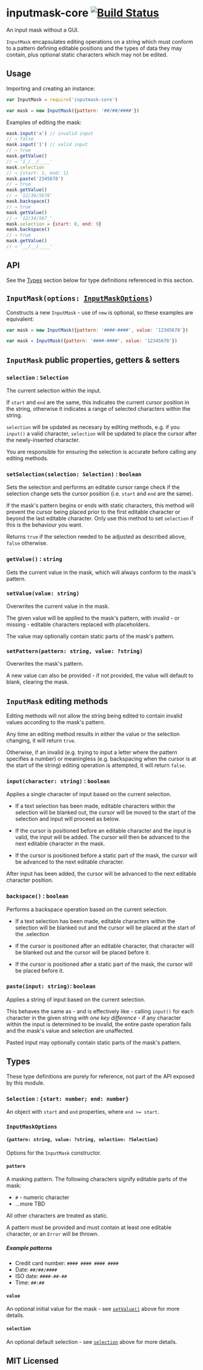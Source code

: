 # inputmask-core [![Build Status](https://secure.travis-ci.org/insin/inputmask-core.png)](http://travis-ci.org/insin/inputmask-core)

An input mask without a GUI.

`InputMask` encapsulates editing operations on a string which must conform to a
pattern defining editable positions and the types of data they may contain, plus
optional static characters which may not be edited.

## Usage

Importing and creating an instance:

```javascript
var InputMask = require('inputmask-core')

var mask = new InputMask({pattern: '##/##/####'})
```

Examples of editing the mask:

```javascript
mask.input('a') // invalid input
// → false
mask.input('1') // valid input
// → true
mask.getValue()
// → '1_/__/____'
mask.selection
// → {start: 1, end: 1}
mask.paste('2345678')
// → true
mask.getValue()
// → '12/34/5678'
mask.backspace()
// → true
mask.getValue()
// → '12/34/567_'
mask.selection = {start: 0, end: 9}
mask.backspace()
// → true
mask.getValue()
// → '__/__/____'
```

## API

See the [Types](#types) section below for type definitions referenced in this
section.

## `InputMask(options: `[`InputMaskOptions`](#inputmaskoptions)`)`

Constructs a new `InputMask` - use of `new` is optional, so these examples are
equivalent:

```javascript
var mask = new InputMask({pattern: '####-####', value: '12345678'})
```
```javascript
var mask = InputMask({pattern: '####-####', value: '12345678'})
```

## `InputMask` public properties, getters & setters

### `selection` : `Selection`

The current selection within the input.

If `start` and `end` are the same, this indicates the current cursor position in
the string, otherwise it indicates a range of selected characters within the
string.

`selection` will be updated as necesary by editing methods, e.g. if you `input()`
a valid character, `selection` will be updated to place the cursor after the
newly-inserted character.

You are responsible for ensuring the selection is accurate before calling any
editing methods.

### `setSelection(selection: Selection)` : `boolean`

Sets the selection and performs an editable cursor range check if the selection
change sets the cursor position (i.e. `start` and `end` are the same).

If the mask's pattern begins or ends with static characters, this method will
prevent the cursor being placed prior to the first editable character or beyond
the last editable character. Only use this method to set `selection` if this is
the behaviour you want.

Returns `true` if the selection needed to be adjusted as described above,
`false` otherwise.

### `getValue()` : `string`

Gets the current value in the mask, which will always conform to the mask's
pattern.

### `setValue(value: string)`

Overwrites the current value in the mask.

The given value will be applied to the mask's pattern, with invalid - or
missing - editable characters replaced with placeholders.

The value may optionally contain static parts of the mask's pattern.

### `setPattern(pattern: string, value: ?string)`

Overwrites the mask's pattern.

A new value can also be provided - if not provided, the value will default to
blank, clearing the mask.

## `InputMask` editing methods

Editing methods will not allow the string being edited to contain invalid
values according to the mask's pattern.

Any time an editing method results in either the value or the selection
changing, it will return `true`.

Otherwise, if an invalid (e.g. trying to input a letter where the pattern
specifies a number) or meaningless (e.g. backspacing when the cursor is at the
start of the string) editing operation is attempted, it will return `false`.

### `input(character: string)` : `boolean`

Applies a single character of input based on the current selection.

* If a text selection has been made, editable characters within the selection
  will be blanked out, the cursor will be moved to the start of the selection
  and input will proceed as below.

* If the cursor is positioned before an editable character and the input is
  valid, the input will be added. The cursor will then be advanced to the next
  editable character in the mask.

* If the cursor is positioned before a static part of the mask, the cursor will
  be advanced to the next editable character.

After input has been added, the cursor will be advanced to the next editable
character position.

### `backspace()` : `boolean`

Performs a backspace operation based on the current selection.

* If a text selection has been made, editable characters within the selection
  will be blanked out and the cursor will be placed at the start of the
  .selection

* If the cursor is positioned after an editable character, that character will
  be blanked out and the cursor will be placed before it.

* If the cursor is positioned after a static part of the mask, the cursor will
  be placed before it.

### `paste(input: string)`: `boolean`

Applies a string of input based on the current selection.

This behaves the same as - and is effectively like - calling `input()` for each
character in the given string *with one key difference* - if any character
within the input is determined to be invalid, the entire paste operation fails
and the mask's value and selection are unaffected.

Pasted input may optionally contain static parts of the mask's pattern.

## Types

These type definitions are purely for reference, not part of the API exposed by
this module.

### `Selection` : `{start: number; end: number}`

An object with `start` and `end` properties, where `end >= start`.

### `InputMaskOptions`

#### `{pattern: string, value: ?string, selection: ?Selection}`

Options for the `InputMask` constructor.

#### `pattern`

A masking pattern. The following characters signify editable parts of the mask:

* `#` - numeric character
* ...more TBD

All other characters are treated as static.

A pattern must be provided and must contain at least one editable character, or
an `Error` will be thrown.

##### Example patterns

* Credit card number: `#### #### #### ####`
* Date: `##/##/####`
* ISO date: `####-##-##`
* Time: `##:##`

#### `value`

An optional initial value for the mask - see [`setValue()`](#setvaluevalue-string)
above for more details.

#### `selection`

An optional default selection - see [`selection`](#selection-selection)
above for more details.

## MIT Licensed